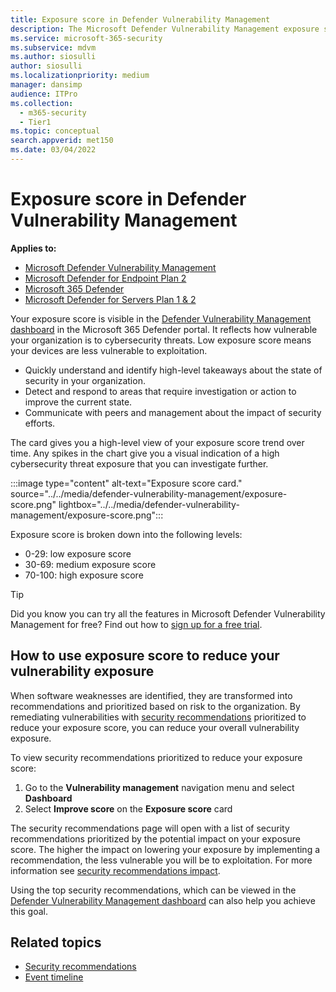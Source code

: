 ```yaml
---
title: Exposure score in Defender Vulnerability Management
description: The Microsoft Defender Vulnerability Management exposure score reflects how vulnerable your organization is to cybersecurity threats.
ms.service: microsoft-365-security
ms.subservice: mdvm
ms.author: siosulli
author: siosulli
ms.localizationpriority: medium
manager: dansimp
audience: ITPro
ms.collection: 
  - m365-security
  - Tier1
ms.topic: conceptual
search.appverid: met150
ms.date: 03/04/2022
---
```


# Exposure score in Defender Vulnerability Management

**Applies to:**

- [Microsoft Defender Vulnerability Management](https://go.microsoft.com/fwlink/?linkid=2229011)
- [Microsoft Defender for Endpoint Plan 2](https://go.microsoft.com/fwlink/?linkid=2154037)
- [Microsoft 365 Defender](https://go.microsoft.com/fwlink/?linkid=2118804)
- [Microsoft Defender for Servers Plan 1 & 2](/azure/defender-for-cloud/plan-defender-for-servers-select-plan) 

Your exposure score is visible in the [Defender Vulnerability Management dashboard](tvm-dashboard-insights.md) in the Microsoft 365 Defender portal. It reflects how vulnerable your organization is to cybersecurity threats. Low exposure score means your devices are less vulnerable to exploitation.

- Quickly understand and identify high-level takeaways about the state of security in your organization.
- Detect and respond to areas that require investigation or action to improve the current state.
- Communicate with peers and management about the impact of security efforts.

The card gives you a high-level view of your exposure score trend over time. Any spikes in the chart give you a visual indication of a high cybersecurity threat exposure that you can investigate further.

:::image type="content" alt-text="Exposure score card." source="../../media/defender-vulnerability-management/exposure-score.png" lightbox="../../media/defender-vulnerability-management/exposure-score.png":::

Exposure score is broken down into the following levels:

- 0-29: low exposure score
- 30-69: medium exposure score
- 70-100: high exposure score

> [!TIP]
> Did you know you can try all the features in Microsoft Defender Vulnerability Management for free? Find out how to [sign up for a free trial](../defender-vulnerability-management/defender-vulnerability-management-trial.md).

## How to use exposure score to reduce your vulnerability exposure

When software weaknesses are identified, they are transformed into recommendations and prioritized based on risk to the organization. By remediating vulnerabilities with [security recommendations](tvm-security-recommendation.md)  prioritized to reduce your exposure score, you can reduce your overall vulnerability exposure.

To view security recommendations prioritized to reduce your exposure score:

1. Go to the **Vulnerability management** navigation menu and select **Dashboard**
2. Select **Improve score** on the **Exposure score** card

The security recommendations page will open with a list of security recommendations prioritized by the potential impact on your exposure score. The higher the impact on lowering your exposure by implementing a recommendation, the less vulnerable you will be to exploitation. For more information see [security recommendations impact](tvm-security-recommendation.md#impact).

Using the top security recommendations, which can be viewed in the [Defender Vulnerability Management dashboard](tvm-dashboard-insights.md) can also help you achieve this goal.

## Related topics

- [Security recommendations](tvm-security-recommendation.md)
- [Event timeline](threat-and-vuln-mgt-event-timeline.md)
